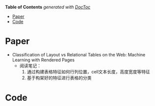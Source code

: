 <!-- START doctoc generated TOC please keep comment here to allow auto update -->
<!-- DON'T EDIT THIS SECTION, INSTEAD RE-RUN doctoc TO UPDATE -->
**Table of Contents**  *generated with [DocToc](https://github.com/thlorenz/doctoc)*

- [Paper](#paper)
- [Code](#code)

<!-- END doctoc generated TOC please keep comment here to allow auto update -->

# Paper
- Classification of Layout vs Relational Tables on the Web: Machine Learning with Rendered Pages
  - 阅读笔记：
    1. 通过构建表格特征如何行列位置，cell文本长度，高度宽度等特征
    2. 基于构架好的特征进行表格的分类

# Code



